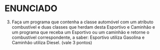 # ENUNCIADO

3. Faça um programa que contenha a classe automóvel com um atributo combustível e
duas classes que herdam desta Esportivo e Caminhão e um programa que receba um
Esportivo ou um caminhão e retorne o combustível correspondente, a saber: Esportivo
utiliza Gasolina e Caminhão utiliza Diesel. (vale 3 pontos)

